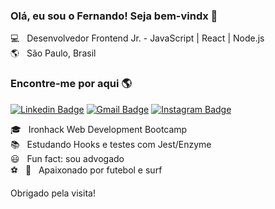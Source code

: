 ### Olá, eu sou o Fernando! Seja bem-vindx 👋

:computer: &nbsp; Desenvolvedor Frontend Jr. - JavaScript | React | Node.js <br>
:earth_americas: &nbsp; São Paulo, Brasil

### Encontre-me por aqui 🌎

[![Linkedin Badge](https://img.shields.io/badge/-FernandoBorrelli-blue?style=flat-square&logo=Linkedin&logoColor=white&link=https://www.linkedin.com/in/fernando-borrelli)](https://www.linkedin.com/in/fernando-borrelli)
[![Gmail Badge](https://img.shields.io/badge/-flborrelli@gmail.com-c14438?style=flat-square&logo=Gmail&logoColor=white&link=mailto:flborrelli@gmail.com)](mailto:flborrelli@gmail.com)
[![Instagram Badge](https://img.shields.io/badge/-@feborrelli-blueviolet?style=flat-square&logo=Instagram&logoColor=white&link=https://www.instagram.com/feborrelli/)](https://www.instagram.com/feborrelli/) 

:mortar_board: &nbsp; Ironhack Web Development Bootcamp<br>
:books: &nbsp; Estudando Hooks e testes com Jest/Enzyme<br>
:smiley: &nbsp; Fun fact: sou advogado<br>
:soccer: &nbsp; :ocean: &nbsp; Apaixonado por futebol e surf<br>


Obrigado pela visita!

